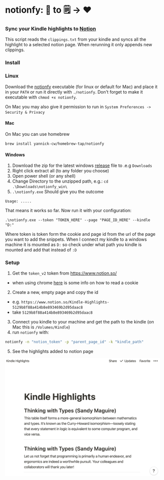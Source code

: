 # notionfy: 📓 to 🗒 -> ♥

### Sync your Kindle highlights to [Notion](https://www.notion.so/)

This script reads the `clippings.txt` from your kindle and syncs all the highlight to a selected notion page.
When rerunning it only appends new clippings.

### Install

### Linux

Download the [notionfy](https://github.com/yannick-cw/notionfy/releases/tag/0.1) executable (for linux or default for Mac) and place it in your `PATH` or run it directly with `./notionfy`. Don't forget to make it executable with `chmod +x notionfy`.

On Mac you may also give it permission to run in `System Preferences -> Security & Privacy`

#### Mac
On Mac you can use homebrew
```
brew install yannick-cw/homebrew-tap/notionfy
```

#### Windows

1. Download the zip for the latest windows [release](https://github.com/yannick-cw/notionfy/releases/download/0.1/notionfy_win.zip) file to .e.g `Downloads`
2. Right click extract all (to any folder you choose)
3. Open power shell (or any shell)
4. Change Directory to the unzipped path, e.g.: `cd .\Downloads\notionfy_win\`
5. `.\notionfy.exe`
Should give you the outcome
```
Usage: .....
```
That means it works so far.
Now run it with your configuration:

```
.\notionfy.exe --token "TOKEN_HERE" --page "PAGE_ID_HERE" --kindle "D:"
```

Where token is token form the cookie and page id from the url of the page you want to add the snippets. When I connect my kindle to a windows machine it is mounted as `D:` so check under what path you kindle is mounted and add that instead of `:D`

### Setup

1. Get the `token_v2` token from https://www.notion.so/

- when using chrome [here](https://developers.google.com/web/tools/chrome-devtools/storage/cookies) is some info on how to read a cookie

2. Create a new, empty page and copy the id

- e.g. `https://www.notion.so/Kindle-Highlights-5129b8f88a414b8e893469b2d95daac8`
- take `5129b8f88a414b8e893469b2d95daac8`

3. Connect you kindle to your machine and get the path to the kindle (on Mac this is `/Volumes/Kindle`)
4. run `notionfy` with:

```bash
notionfy -n "notion_token" -p "parent_page_id" -k "kindle_path"
```

5. See the highlights added to notion page

![Highlights](./highlights.png)

